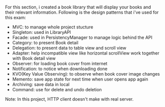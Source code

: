 For this section, i created a book library that will display your books and their relevant information. 
Following is the design patterns that i've used for this exam:
* MVC: to manage whole project stucture
* Singleton: used in LibraryAPI 
* Facade: used in PersistencyManager to manage logic behind the API
* Category: to present Book detail
* Delegation: to present data to table view and scroll view
* Adapter: help incompatible view like horizontal scrollView work together with Book detail view
* Observer: for loading book cover from internet
 * Notification: to notice when downloading done
 * KVO(Key Value Observing):  to observe when book  cover image changes
* Memento: save app state for next time when user opens app again
* Archiving: save data in local
* Command: use for delete and undo deletion

Note: In this project, HTTP client doesn't make with real server.
